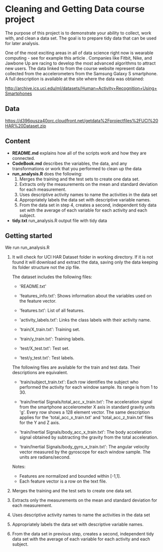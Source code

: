 # Cleaning and Getting Data course project

The purpose of this project is to demonstrate your ability to collect, work with, and clean a data set. The goal is to prepare tidy data that can be used for later analysis.

One of the most exciting areas in all of data science right now is wearable computing - see for example this article . Companies like Fitbit, Nike, and Jawbone Up are racing to develop the most advanced algorithms to attract new users. The data linked to from the course website represent data collected from the accelerometers from the Samsung Galaxy S smartphone. A full description is available at the site where the data was obtained:

http://archive.ics.uci.edu/ml/datasets/Human+Activity+Recognition+Using+Smartphones

## Data

https://d396qusza40orc.cloudfront.net/getdata%2Fprojectfiles%2FUCI%20HAR%20Dataset.zip

## Content

- **README.md** explains how all of the scripts work and how they are connected.
- **CodeBook.md** describes the variables, the data, and any transformations or work that you performed to clean up the data 
- **run_analysis.R** does the following: 
    1. Merges the training and the test sets to create one data set.
    2. Extracts only the measurements on the mean and standard deviation for each measurement. 
    3. Uses descriptive activity names to name the activities in the data set
    4. Appropriately labels the data set with descriptive variable names. 
    5. From the data set in step 4, creates a second, independent tidy data set with the average of each variable for each activity and each subject.
- **tidy.txt** run_analysis.R output file with tidy data
    
## Getting started

We run run_analysis.R

1. It will check for UCI HAR Dataset folder in working directory. If it is not found it will download and extract the data, saving only the data keeping its folder structure not the zip file.

    The dataset includes the following files:
    
    - 'README.txt'
    
    - 'features_info.txt': Shows information about the variables used on the feature vector.
    
    - 'features.txt': List of all features.
    
    - 'activity_labels.txt': Links the class labels with their activity name.
    
    - 'train/X_train.txt': Training set.
    
    - 'train/y_train.txt': Training labels.
    
    - 'test/X_test.txt': Test set.
    
    - 'test/y_test.txt': Test labels.
    
    The following files are available for the train and test data. Their descriptions are equivalent. 
    
    - 'train/subject_train.txt': Each row identifies the subject who performed the activity for each window sample. Its range is from 1 to 30. 
    
    - 'train/Inertial Signals/total_acc_x_train.txt': The acceleration signal from the smartphone accelerometer X axis in standard gravity units 'g'. Every row shows a 128 element vector. The same description applies for the 'total_acc_x_train.txt' and 'total_acc_z_train.txt' files for the Y and Z axis. 
    
    - 'train/Inertial Signals/body_acc_x_train.txt': The body acceleration signal obtained by subtracting the gravity from the total acceleration. 
    
    - 'train/Inertial Signals/body_gyro_x_train.txt': The angular velocity vector measured by the gyroscope for each window sample. The units are radians/second. 
    
    Notes: 
    
    - Features are normalized and bounded within [-1,1].
    - Each feature vector is a row on the text file.

2. Merges the training and the test sets to create one data set.

3. Extracts only the measurements on the mean and standard deviation for each measurement.

4. Uses descriptive activity names to name the activities in the data set

5. Appropriately labels the data set with descriptive variable names. 

6. From the data set in previous step, creates a second, independent tidy data set with the average of each variable for each activity and each subject.
